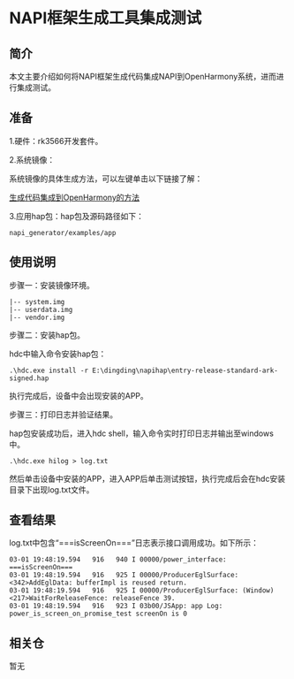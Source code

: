 # NAPI框架生成工具集成测试

## 简介
  本文主要介绍如何将NAPI框架生成代码集成NAPI到OpenHarmony系统，进而进行集成测试。

## 准备

  1.硬件：rk3566开发套件。

  2.系统镜像：

  系统镜像的具体生成方法，可以左键单击以下链接了解：

  [生成代码集成到OpenHarmony的方法](https://gitee.com/openharmony/napi_generator/blob/master/docs/ENSEMBLE_METHOD_ZH.md)

  3.应用hap包：hap包及源码路径如下：

```
napi_generator/examples/app
```


## 使用说明
步骤一：安装镜像环境。

    |-- system.img
    |-- userdata.img
    |-- vendor.img

步骤二：安装hap包。

  hdc中输入命令安装hap包：

	.\hdc.exe install -r E:\dingding\napihap\entry-release-standard-ark-signed.hap

  执行完成后，设备中会出现安装的APP。

步骤三：打印日志并验证结果。

  hap包安装成功后，进入hdc shell，输入命令实时打印日志并输出至windows中。

	.\hdc.exe hilog > log.txt

  然后单击设备中安装的APP，进入APP后单击测试按钮，执行完成后会在hdc安装目录下出现log.txt文件。

## 查看结果
log.txt中包含“===isScreenOn===”日志表示接口调用成功。如下所示：

    03-01 19:48:19.594   916   940 I 00000/power_interface: ===isScreenOn===
    03-01 19:48:19.594   916   925 I 00000/ProducerEglSurface: <342>AddEglData: bufferImpl is reused return.
    03-01 19:48:19.594   916   925 I 00000/ProducerEglSurface: (Window)<217>WaitForReleaseFence: releaseFence 39.
    03-01 19:48:19.594   916   923 I 03b00/JSApp: app Log: power_is_screen_on_promise_test screenOn is 0

## 相关仓

暂无
